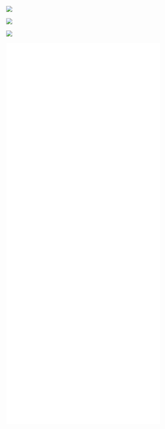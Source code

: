 ![](https://wakapi.foxtrot-nas.synology.me/api/badge/peseoane/interval:today?label=today)

![](https://wakapi.foxtrot-nas.synology.me/api/badge/peseoane/peseoane/interval:30_days)

![](https://github-readme-stats.vercel.app/api/wakatime?username=peseoane&api_domain=wakapi.foxtrot-nas.synology.me&bg_color=2D3748&title_color=2F855A&icon_color=2F855A&text_color=ffffff&custom_title=Wakapi%20Week%20Stats&layout=compact)

![Metrics](/github-metrics.svg)
